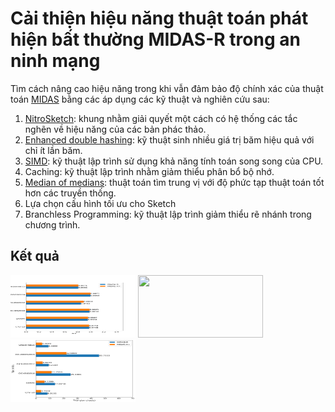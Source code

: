 # Cải thiện hiệu năng thuật toán phát hiện bất thường MIDAS-R trong an ninh mạng


Tìm cách nâng cao hiệu năng trong khi vẫn đảm bảo độ chính xác của thuật toán [MIDAS](https://github.com/Stream-AD/MIDAS) bằng các áp dụng các kỹ thuật và nghiên cứu sau:
1. [NitroSketch](https://dl.acm.org/doi/10.1145/3341302.3342076): khung nhằm giải quyết một cách có hệ thống các tắc nghẽn về hiệu năng của các bản phác thảo.
2. [Enhanced double hashing](http://peterd.org/pcd-diss.pdf): kỹ thuật sinh nhiều giá trị băm hiệu quả với chỉ ít lần băm.
3. [SIMD](https://en.wikipedia.org/wiki/Single_instruction,_multiple_data): kỹ thuật lập trình sử dụng khả năng tính toán song song của CPU.
4. Caching: kỹ thuật lập trình nhằm giảm thiểu phân bổ bộ nhớ.
5. [Median of medians](https://en.wikipedia.org/wiki/Median_of_medians#:~:text=In%20computer%20science%2C%20the%20median,approximate%20median%20in%20linear%20time.): thuật toán tìm trung vị với độ phức tạp thuật toán tốt hơn các truyền thống.
6. Lựa chọn cấu hình tối ưu cho Sketch
7. Branchless Programming: kỹ thuật lập trình giảm thiểu rẽ nhánh trong chương trình.

## Kết quả

<img src="viz_auc.png" width="200" height="100">
<img src="viz_roc.png" width="200" height="100">
<img src="viz_time.png" width="200" height="100">

